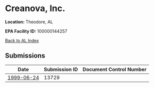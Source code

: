 # Creanova, Inc.

**Location:** Theodore, AL

**EPA Facility ID:** 100000144257

[Back to AL Index](../../index.md)

## Submissions

| Date | Submission ID | Document Control Number |
|------|--------------|-------------------------|
| [1999-06-24](submissions/13729.md) | 13729 |  |
